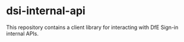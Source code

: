 # dsi-internal-api

This repository contains a client library for interacting with DfE Sign-in internal APIs.
